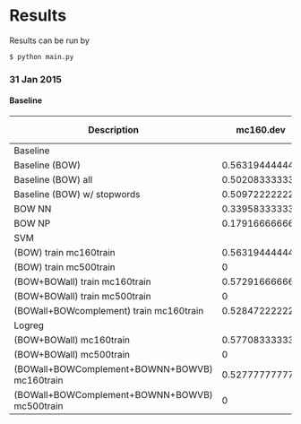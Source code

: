 # Results
Results can be run by

```
$ python main.py
```

### 31 Jan 2015

#### Baseline
| Description | mc160.dev | mc500.dev | mc160.train | mc500.train | ['mc160.dev', 'mc160.train'] | ['mc500.dev', 'mc500.train'] |
| --- | ------ | ------ | ------ | ------ | ------ | --- |
| Baseline | | | | | | |
| Baseline (BOW) | 0.563194444444 | 0.485416666667 | 0.566369047619 | 0.522777777778 | 0.565416666667 | 0.51744047619 |
| Baseline (BOW) all | 0.502083333333 | 0.425833333333 | 0.555357142857 | 0.411388888889 | 0.539375 | 0.413452380952 |
| Baseline (BOW) w/ stopwords | 0.509722222222 | 0.4775 | 0.563988095238 | 0.531666666667 | 0.547708333333 | 0.523928571429 |
| BOW NN | 0.339583333333 | 0.2975 | 0.392261904762 | 0.315138888889 | 0.376458333333 | 0.312619047619 |
| BOW NP | 0.179166666667 | 0.214583333333 | 0.162202380952 | 0.204027777778 | 0.167291666667 | 0.205535714286 |
| SVM | | | | | | |
| (BOW) train mc160train | 0.563194444444 | 0 | 0 | 0 | 0 | 0 |
| (BOW) train mc500train | 0 | 0.485416666667 | 0 | 0 | 0 | 0 |
| (BOW+BOWall) train mc160train | 0.572916666667 | 0 | 0 | 0 | 0 | 0 |
| (BOW+BOWall) train mc500train | 0 | 0.507916666667 | 0 | 0 | 0 | 0 |
| (BOWall+BOWcomplement) train mc160train | 0.528472222222 | 0 | 0 | 0 | 0 | 0 |
| Logreg | | | | | | |
| (BOW+BOWall) mc160train | 0.577083333333 | 0 | 0 | 0 | 0 | 0 |
| (BOW+BOWall) mc500train | 0 | 0.507916666667 | 0 | 0 | 0 | 0 |
| (BOWall+BOWComplement+BOWNN+BOWVB) mc160train | 0.527777777778 | 0 | 0 | 0 | 0 | 0 |
| (BOWall+BOWComplement+BOWNN+BOWVB) mc500train | 0 | 0.442083333333 | 0 | 0 | 0 | 0 |
